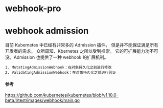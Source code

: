# webhook-pro
# webhook admission
目前 Kubernetes 中已经有非常多的 Admission 插件， 但是并不能保证满足所有开发者的需求。 众所周知，Kbernetes 之所以受到推崇，
它的可扩展能力功不可没。Admission 也提供了一种 webhook 的扩展机制。

```text
1. MutatingAdmissionWebhook：在对象持久化之前进行修改
2. ValidatingAdmissionWebhook：在对象持久化之前进行验证
```


#### 参考

https://github.com/kubernetes/kubernetes/blob/v1.10.0-beta.1/test/images/webhook/main.go
